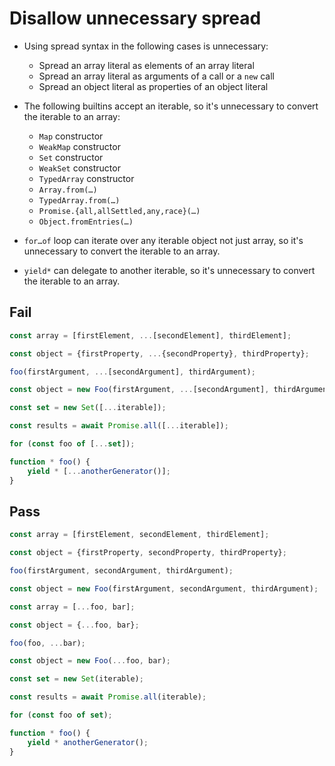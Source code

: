 # Disallow unnecessary spread

<!-- Do not manually modify RULE_NOTICE part -->
<!-- RULE_NOTICE_START -->
<!-- RULE_NOTICE_END -->

- Using spread syntax in the following cases is unnecessary:

  - Spread an array literal as elements of an array literal
  - Spread an array literal as arguments of a call or a `new` call
  - Spread an object literal as properties of an object literal

- The following builtins accept an iterable, so it's unnecessary to convert the iterable to an array:

  - `Map` constructor
  - `WeakMap` constructor
  - `Set` constructor
  - `WeakSet` constructor
  - `TypedArray` constructor
  - `Array.from(…)`
  - `TypedArray.from(…)`
  - `Promise.{all,allSettled,any,race}(…)`
  - `Object.fromEntries(…)`

- `for…of` loop can iterate over any iterable object not just array, so it's unnecessary to convert the iterable to an array.

- `yield*` can delegate to another iterable, so it's unnecessary to convert the iterable to an array.

## Fail

```js
const array = [firstElement, ...[secondElement], thirdElement];
```

```js
const object = {firstProperty, ...{secondProperty}, thirdProperty};
```

```js
foo(firstArgument, ...[secondArgument], thirdArgument);
```

```js
const object = new Foo(firstArgument, ...[secondArgument], thirdArgument);
```

```js
const set = new Set([...iterable]);
```

```js
const results = await Promise.all([...iterable]);
```

```js
for (const foo of [...set]);
```

```js
function * foo() {
	yield * [...anotherGenerator()];
}
```

## Pass

```js
const array = [firstElement, secondElement, thirdElement];
```

```js
const object = {firstProperty, secondProperty, thirdProperty};
```

```js
foo(firstArgument, secondArgument, thirdArgument);
```

```js
const object = new Foo(firstArgument, secondArgument, thirdArgument);
```

```js
const array = [...foo, bar];
```

```js
const object = {...foo, bar};
```

```js
foo(foo, ...bar);
```

```js
const object = new Foo(...foo, bar);
```

```js
const set = new Set(iterable);
```

```js
const results = await Promise.all(iterable);
```

```js
for (const foo of set);
```

```js
function * foo() {
	yield * anotherGenerator();
}
```
